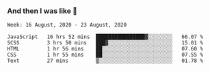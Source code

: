  ### And then I was like 🥱
<!--
**Mat2ja/Mat2ja** is a ✨ _special_ ✨ repository because its `README.md` (this file) appears on your GitHub profile.

Here are some ideas to get you started:

- 🔭 I’m currently working on ...
- 🌱 I’m currently learning ...
- 👯 I’m looking to collaborate on ...
- 🤔 I’m looking for help with ...
- 💬 Ask me about ...
- 📫 How to reach me: ...
- 😄 Pronouns: ...
- ⚡ Fun fact: ...
-->

<!--START_SECTION:waka-->
```text
Week: 16 August, 2020 - 23 August, 2020

JavaScript   16 hrs 52 mins  ████████████████▓░░░░░░░░   66.07 % 
SCSS         3 hrs 50 mins   ███▓░░░░░░░░░░░░░░░░░░░░░   15.01 % 
HTML         1 hr 56 mins    ██░░░░░░░░░░░░░░░░░░░░░░░   07.60 % 
CSS          1 hr 55 mins    ██░░░░░░░░░░░░░░░░░░░░░░░   07.55 % 
Text         27 mins         ▒░░░░░░░░░░░░░░░░░░░░░░░░   01.78 % 
```
<!--END_SECTION:waka-->
